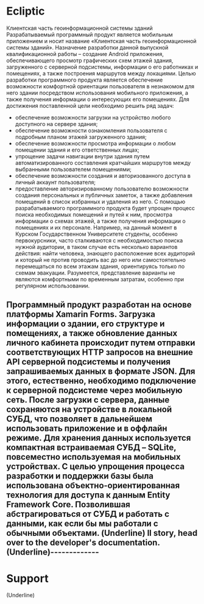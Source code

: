 # Ecliptic
Клиентская часть геоинформационной системы зданий
  Разрабатываемый программный продукт является мобильным приложением и носит название «Клиентская часть геоинформационной системы зданий». 
Назначение разработки данной выпускной квалификационной работы – создание Android приложения, обеспечивающего просмотр графических схем этажей здания, 
загруженного с серверной подсистемы, информации о его работниках и помещениях, а также построения маршрутов между локациями. 
  Целью разработки программного продукта является обеспечение возможности комфортной ориентации пользователя в незнакомом для него здании 
  посредством использования мобильного приложения, а также получения информации о интересующих его помещениях.
 Для достижения поставленной цели необходимо решить ряд задач:
-	обеспечение возможности загрузки на устройство любого доступного на сервере здания;
-	обеспечение возможности ознакомления пользователя с подробным планом этажей загруженного здания;
-	обеспечение возможности просмотра информации о любом помещении здания и его ответственных лицах;
-	упрощение задачи навигации внутри здания путем автоматизированного составления кратчайших маршрутов между выбранными пользователем помещениями;
-	обеспечение возможности создания и авторизованного доступа в личный аккаунт пользователя;
-	предоставление авторизированному пользователю возможности создания персональных и публичных заметок, а также добавления помещений в список избранных и удаления из него.
  С помощью разрабатываемого программного продукта будет упрощен процесс поиска необходимых помещений и путей к ним, просмотра информации о схемах этажей, а также получения информации о помещениях и их персонале. Например, на данный момент в Курском Государственном Университете студенты, особенно первокурсники, часто сталкиваются с необходимостью поиска нужной аудитории, в таком случае есть несколько вариантов действия: найти человека, знающего расположение всех аудиторий и который не против проводить вас до него или самостоятельно перемещаться по всем этажам здания, ориентируясь только по схемам эвакуации. Разумеется, представление варианты не являются комфортными по временным затратам, особенно при регулярном использовании. 
  
  Программный продукт разработан на основе платформы Xamarin Forms. 
  Загрузка информации о здании, его структуре и помещениях, а также обновление данных личного кабинета происходит путем отправки соответствующих HTTP запросов на внешние API серверной подсистемы и получения запрашиваемых данных в формате JSON. 
Для этого, естественно, необходимо подключение к серверной подсистеме через мобильную сеть. 
После загрузки с сервера, данные сохраняются на устройстве в локальной СУБД, что позволяет в дальнейшем использовать приложение и в оффлайн режиме. 
Для хранения данных используется компактная встраиваемая СУБД –  SQLite, повсеместно используемая на мобильных устройствах. С целью упрощения процесса разработки и поддержки базы была использована объектно-ориентированная технология для доступа к данным Entity Framework Core. Позволившая абстрагироваться от СУБД и работать с данными, как если бы мы работали с обычными объектами.
(Underline)
ll story, head over to the developer's documentation.
(Underline)-------------
-------------
# Support
(Underline)

